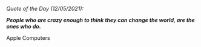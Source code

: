 *Quote of the Day (12/05/2021):*

_**People who are crazy enough to think they can change the world, are the ones who do.**_

Apple Computers